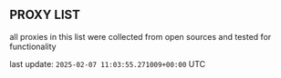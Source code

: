 ## PROXY LIST

all proxies in this list were collected from open sources and tested for functionality

last update: `2025-02-07 11:03:55.271009+00:00` UTC